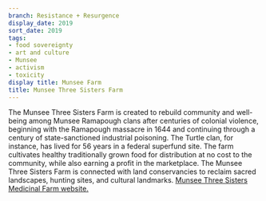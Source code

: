 ```yaml
---
branch: Resistance + Resurgence
display_date: 2019
sort_date: 2019
tags:
- food sovereignty
- art and culture
- Munsee
- activism
- toxicity
display title: Munsee Farm
title: Munsee Three Sisters Farm
---
```

The Munsee Three Sisters Farm is created to rebuild community and well-being among Munsee Ramapough clans after centuries of colonial violence, beginning with the Ramapough massacre in 1644 and continuing through a century of state-sanctioned industrial poisoning. The Turtle clan, for instance, has lived for 56 years in a federal superfund site. The farm cultivates healthy traditionally grown food for distribution at no cost to the community, while also earning a profit in the marketplace. The Munsee Three Sisters Farm is connected with land conservancies to reclaim sacred landscapes, hunting sites, and cultural landmarks. 
[Munsee Three Sisters Medicinal Farm website.](https://munseethreesisters.org/)
